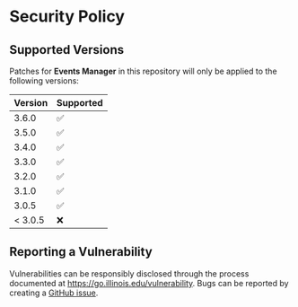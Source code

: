 # Security Policy

## Supported Versions

Patches for **Events Manager** in this repository will only be applied to the following versions:

| Version | Supported          |
| ------- | ------------------ |
| 3.6.0   | :white_check_mark: |
| 3.5.0   | :white_check_mark: |
| 3.4.0   | :white_check_mark: |
| 3.3.0   | :white_check_mark: |
| 3.2.0   | :white_check_mark: |
| 3.1.0   | :white_check_mark: |
| 3.0.5   | :white_check_mark: |
| < 3.0.5   | :x:              |

## Reporting a Vulnerability

Vulnerabilities can be responsibly disclosed through the process documented at https://go.illinois.edu/vulnerability.
Bugs can be reported by creating a [GitHub issue](https://github.com/rokwire/events-manager/issues/new?assignees=&labels=bug&template=bug_report.md&title=%5BBUG%5D).
